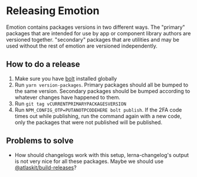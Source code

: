 # Releasing Emotion

Emotion contains packages versions in two different ways. The "primary" packages that are intended for use by app or component library authors are versioned together. "secondary" packages that are utilities and may be used without the rest of emotion are versioned independently.

## How to do a release

1. Make sure you have [bolt](https://github.com/boltpkg/bolt) installed globally
2. Run `yarn version-packages`. Primary packages should all be bumped to the same version. Secondary packages should be bumped according to whatever changes have happened to them.
3. Run `git tag vCURRENTPRIMARYPACKAGESVERSION`
4. Run `NPM_CONFIG_OTP=PUTANOTPCODEHERE bolt publish`. If the 2FA code times out while publishing, run the command again with a new code, only the packages that were not published will be published.

## Problems to solve

- How should changelogs work with this setup, lerna-changelog's output is not very nice for all these packages. Maybe we should use [@atlaskit/build-releases](https://www.npmjs.com/package/@atlaskit/build-releases)?
